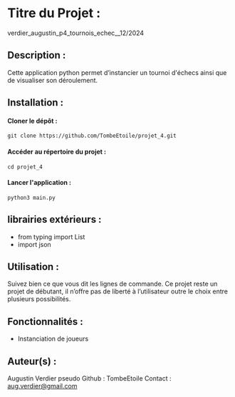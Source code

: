 # Titre du Projet : 
verdier_augustin_p4_tournois_echec__12/2024


## Description : 
Cette application python permet d’instancier un tournoi d'échecs ainsi que de visualiser son déroulement.


## Installation :
#### Cloner le dépôt :
```
git clone https://github.com/TombeEtoile/projet_4.git
```

#### Accéder au répertoire du projet :
```
cd projet_4
```

#### Lancer l'application :
```
python3 main.py
```


## librairies extérieurs : 
- from typing import List
- import json


## Utilisation : 
Suivez bien ce que vous dit les lignes de commande. Ce projet reste un projet de débutant, il n’offre pas de liberté à l’utilisateur outre le choix entre plusieurs possibilités.


## Fonctionnalités : 
- Instanciation de joueurs


## Auteur(s) : 
Augustin Verdier
pseudo Github : TombeEtoile
Contact : aug.verdier@gmail.com
